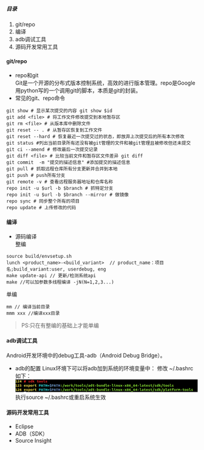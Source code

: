 ##### 目录
1. git/repo
2. 编译
3. adb调试工具
4. 源码开发常用工具

#### git/repo
* repo和git  
Git是一个开源的分布式版本控制系统，高效的进行版本管理。repo是Google用python写的一个调用git的脚本，本质是git的封装。
* 常见的git、repo命令  
```
git show # 显示某次提交的内容 git show $id
git add <file> # 将工作文件修改提交到本地暂存区
git rm <file> # 从版本库中删除文件
git reset -- . # 从暂存区恢复到工作文件
git reset --hard # 恢复最近一次提交过的状态，即放弃上次提交后的所有本次修改
git status #列出当前目录所有还没有被git管理的文件和被git管理且被修改但还未提交
git ci --amend # 修改最后一次提交记录
git diff <file> # 比较当前文件和暂存区文件差异 git diff
git commit  -m "提交的描述信息" #添加提交的描述信息
git pull # 抓取远程仓库所有分支更新并合并到本地
git push # push所有分支
git remote -v # 查看远程服务器地址和仓库名称
repo init -u $url -b $branch # 抓特定分支
repo init -u $url -b $branch --mirror # 做镜像
repo sync # 同步整个所有的项目
repo update # 上传修改的代码
```

#### 编译
- 源码编译  
整编
```
source build/envsetup.sh
lunch <product_name>-<build_variant>  // product_name：项目名;build_variant:user, userdebug, eng
make update-api // 更新/检测系统api
make //可以加参数多线程编译 -jN(N=1,2,3...)
```
单编  
```
mm // 编译当前目录
mmm xxx //编译xxx目录
```
> PS:只在有整编的基础上才能单编

#### adb调试工具
Android开发环境中的debug工具-adb（Android Debug Bridge）。
* adb的配置
Linux环境下可以将adb加到系统的环境变量中：
修改 ~/.bashrc如下：
![](./misc/images/adb-profile.png)  
执行source ~/.bashrc或重启系统生效

#### 源码开发常用工具
- Eclipse
- ADB（SDK）
- Source Insight
